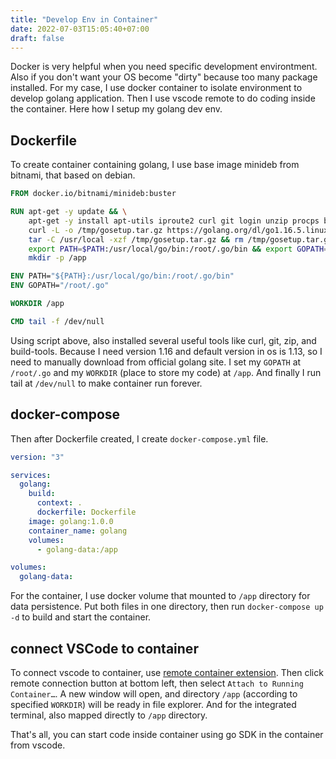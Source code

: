```yaml
---
title: "Develop Env in Container"
date: 2022-07-03T15:05:40+07:00
draft: false
---
```


Docker is very helpful when you need specific development environtment. Also if you don't want your OS become "dirty" because too many package installed. For my case, I use docker container to isolate environment to develop golang application. Then I use vscode remote to do coding inside the container. Here how I setup my golang dev env.  

## Dockerfile
To create container containing golang, I use base image minideb from bitnami, that based on debian.  
``` Dockerfile
FROM docker.io/bitnami/minideb:buster

RUN apt-get -y update && \
    apt-get -y install apt-utils iproute2 curl git login unzip procps build-essential && \
    curl -L -o /tmp/gosetup.tar.gz https://golang.org/dl/go1.16.5.linux-amd64.tar.gz && \
    tar -C /usr/local -xzf /tmp/gosetup.tar.gz && rm /tmp/gosetup.tar.gz && \
    export PATH=$PATH:/usr/local/go/bin:/root/.go/bin && export GOPATH=/root/.go && \
    mkdir -p /app

ENV PATH="${PATH}:/usr/local/go/bin:/root/.go/bin"
ENV GOPATH="/root/.go"

WORKDIR /app

CMD tail -f /dev/null
```
Using script above, also installed several useful tools like curl, git, zip, and build-tools. Because I need version 1.16 and default version in os is 1.13, so I need to manually download from official golang site. I set my `GOPATH` at `/root/.go` and my `WORKDIR` (place to store my code) at `/app`. And finally I run tail at `/dev/null` to make container run forever.  

## docker-compose
Then after Dockerfile created, I create `docker-compose.yml` file.  
``` yaml
version: "3"

services:
  golang:
    build:
      context: .
      dockerfile: Dockerfile
    image: golang:1.0.0
    container_name: golang
    volumes: 
      - golang-data:/app

volumes:
  golang-data:
```
For the container, I use docker volume that mounted to `/app` directory for data persistence. Put both files in one directory, then run `docker-compose up -d` to build and start the container.  

## connect VSCode to container
To connect vscode to container, use [remote container extension][1]. Then click remote connection button at bottom left, then select `Attach to Running Container…`. A new window will open, and directory `/app` (according to specified `WORKDIR`) will be ready in file explorer. And for the integrated terminal, also mapped directly to `/app` directory.  

That's all, you can start code inside container using go SDK in the container from vscode.


[1]: https://marketplace.visualstudio.com/items?itemName=ms-vscode-remote.remote-containers